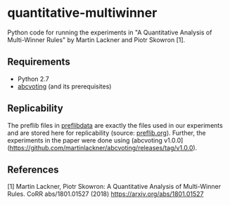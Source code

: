 # quantitative-multiwinner

Python code for running the experiments in "A Quantitative Analysis of Multi-Winner Rules" by Martin Lackner and Piotr Skowron [1].

## Requirements

* Python 2.7
* [abcvoting](https://github.com/martinlackner/abcvoting) (and its prerequisites)


## Replicability

The preflib files in [preflibdata](preflibdata/) are exactly the files used in our experiments and are stored here for replicability (source: [preflib.org](http://www.preflib.org/)). Further, the experiments in the paper were done using (abcvoting v1.0.0](https://github.com/martinlackner/abcvoting/releases/tag/v1.0.0).


## References

[1] Martin Lackner, Piotr Skowron:
A Quantitative Analysis of Multi-Winner Rules. CoRR abs/1801.01527 (2018) https://arxiv.org/abs/1801.01527
